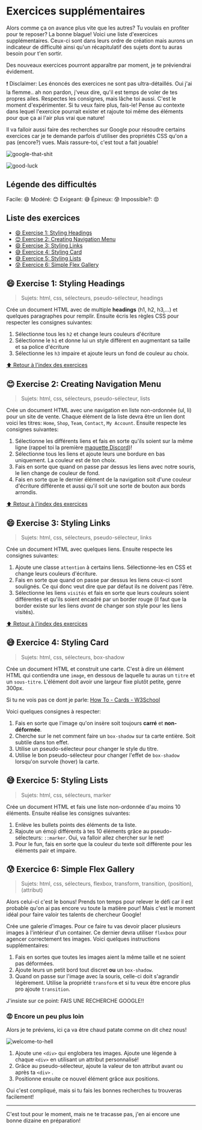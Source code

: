 <!-- omit in toc -->
# Exercices supplémentaires

Alors comme ça on avance plus vite que les autres? Tu voulais en profiter pour te reposer? La bonne blague! Voici une liste d'exercices supplémentaires. Ceux-ci sont dans leurs ordre de création mais aurons un indicateur de difficulté ainsi qu'un récapitulatif des sujets dont tu auras besoin pour t'en sortir.

Des nouveaux exercices pourront apparaître par moment, je te préviendrai évidement.

:exclamation: Disclaimer: Les énoncés des exercices ne sont pas ultra-détaillés. Oui j'ai la flemme.. ah non pardon, j'veux dire, qu'il est temps de voler de tes propres ailes. Respectes les consignes, mais lâche toi aussi. C'est le moment d'expérimenter. Si tu veux faire plus, fais-le! Pense au contexte dans lequel l'exercice pourrait exister et rajoute toi même des éléments pour que ça ai l'air plus vrai que nature!

Il va falloir aussi faire des recherches sur Google pour résoudre certains exercices car je te demande parfois d'utiliser des propriétés CSS qu'on a pas (encore?) vues. Mais rassure-toi, c'est tout a fait jouable!

![google-that-shit](https://media.giphy.com/media/J5q4qtKqQ4plPl4YJN/giphy.gif)

![good-luck](https://media.giphy.com/media/mqWZoUiub0cyA/giphy.gif)

<!-- omit in toc -->
## Légende des difficultés

Facile: 😄
Modéré: 😊
Exigeant: 😅
Épineux: 😰
Impossible?: 😡

<!-- omit in toc -->
## Liste des exercices

- [😄 Exercise 1: Styling Headings](#-exercise-1-styling-headings)
- [😊 Exercise 2: Creating Navigation Menu](#-exercise-2-creating-navigation-menu)
- [😄 Exercise 3: Styling Links](#-exercise-3-styling-links)
- [😅 Exercice 4: Styling Card](#-exercice-4-styling-card)
- [😅 Exercice 5: Styling Lists](#-exercice-5-styling-lists)
- [😰 Exercice 6: Simple Flex Gallery](#-exercice-6-simple-flex-gallery)

## 😄 Exercise 1: Styling Headings

>Sujets: html, css, sélecteurs, pseudo-sélecteur, headings

Crée un document HTML avec de multiple **headings** (h1, h2, h3,...) et quelques paragraphes pour remplir. Ensuite écris les règles CSS pour respecter les consignes suivantes:

1. Sélectionne tous les `h2` et change leurs couleurs d'écriture
2. Sélectionne le `h1` et donne lui un style différent en augmentant sa taille et sa police d'écriture
3. Sélectionne les `h3` impaire et ajoute leurs un fond de couleur au choix.

[:arrow_up: Retour à l'index des exercices](bonus-exos-supp.md#table-des-matières)

## 😊 Exercise 2: Creating Navigation Menu

>Sujets: html, css, sélecteurs, pseudo-sélecteur, lists

Crée un document HTML avec une navigation en liste non-ordonnée (ul, li) pour un site de vente. Chaque élément de la liste devra être un lien dont voici les titres: `Home`, `Shop`, `Team`, `Contact`, `My Account`. Ensuite respecte les consignes suivantes:

1. Sélectionne les différents liens et fais en sorte qu'ils soient sur la même ligne (rappel toi la première [maquette Discord](09-exercice-css-maquette-discord.md))!
2. Sélectionne tous les liens et ajoute leurs une bordure en bas uniquement. La couleur est de ton choix.
3. Fais en sorte que quand on passe par dessus les liens avec notre souris, le lien change de couleur de fond.
4. Fais en sorte que le dernier élément de la navigation soit d'une couleur d'écriture différente et aussi qu'il soit une sorte de bouton aux bords arrondis.

[:arrow_up: Retour à l'index des exercices](bonus-exos-supp.md#table-des-matières)

## 😄 Exercise 3: Styling Links

>Sujets: html, css, sélecteurs, pseudo-sélecteur, links

Crée un document HTML avec quelques liens. Ensuite respecte les consignes suivantes:

1. Ajoute une classe `attention` à certains liens. Sélectionne-les en CSS et change leurs couleurs d'écriture.
2. Fais en sorte que quand on passe par dessus les liens ceux-ci sont soulignés. Ce qui donc veut dire que par défaut ils ne doivent pas l'être.
3. Sélectionne les liens `visités` et fais en sorte que leurs couleurs soient différentes et qu'ils soient encadré par un border rouge (il faut que la border existe sur les liens *avant* de changer son style pour les liens visités).

[:arrow_up: Retour à l'index des exercices](bonus-exos-supp.md#table-des-matières)

## 😅 Exercice 4: Styling Card

>Sujets: html, css, sélecteurs, box-shadow

Crée un document HTML et construit une carte. C'est à dire un élément HTML qui contiendra une `image`, en dessous de laquelle tu auras un `titre` et un `sous-titre`. L'élément doit avoir une largeur fixe plutôt petite, genre 300px.

Si tu ne vois pas ce dont je parle: [How To - Cards - W3School](https://www.w3schools.com/howto/howto_css_cards.asp)

Voici quelques consignes à respecter:

1. Fais en sorte que l'image qu'on insère soit toujours **carré** et **non-déformée**.
2. Cherche sur le net comment faire un `box-shadow` sur ta carte entière. Soit subtile dans ton effet.
3. Utilise un pseudo-sélecteur pour changer le style du titre.
4. Utilise le bon pseudo-sélecteur pour changer l'effet de `box-shadow` lorsqu'on survole (hover) la carte.

## 😅 Exercice 5: Styling Lists

>Sujets: html, css, sélecteurs, marker

Crée un document HTML et fais une liste non-ordonnée d'au moins 10 éléments. Ensuite réalise les consignes suivantes:

1. Enlève les bullets points des éléments de ta liste.
2. Rajoute un émoji différents à tes 10 éléments grâce au pseudo-sélecteurs: `::marker`. Oui, va falloir allez chercher sur le net!
3. Pour le fun, fais en sorte que la couleur du texte soit différente pour les éléments pair et impaire.

## 😰 Exercice 6: Simple Flex Gallery

>Sujets: html, css, sélecteurs, flexbox, transform, transition, (position), (attribut)

Alors celui-ci c'est le bonus! Prends ton temps pour relever le défi car il est probable qu'on ai pas encore vu toute la matière pour! Mais c'est le moment idéal pour faire valoir tes talents de chercheur Google!

Crée une galerie d'images. Pour ce faire tu vas devoir placer plusieurs images à l'intérieur d'un container. Ce dernier devra utiliser `flexbox` pour agencer correctement tes images. Voici quelques instructions supplémentaires:

1. Fais en sortes que toutes les images aient la même taille et ne soient pas déformées.
2. Ajoute leurs un petit bord tout discret **ou** un `box-shadow`.
3. Quand on passe sur l'image avec la souris, celle-ci doit s'agrandir légèrement. Utilise la propriété `transform` et si tu veux être encore plus pro ajoute `transition`. 

J'insiste sur ce point: FAIS UNE RECHERCHE GOOGLE!!

<!-- omit in toc -->
### 😡 Encore un peu plus loin

Alors je te préviens, ici ça va être chaud patate comme on dit chez nous!

![welcome-to-hell](https://media.giphy.com/media/mDFpdL1UxdVZRBN2V4/giphy.gif)

1. Ajoute une `<div>` qui englobera tes images. Ajoute une légende à chaque `<div>` en utilisant un attribut personnalisé!
2. Grâce au pseudo-sélecteur, ajoute la valeur de ton attribut avant ou après ta `<div>` .
3. Positionne ensuite ce nouvel élément grâce aux positions.

Oui c'est compliqué, mais si tu fais les bonnes recherches tu trouveras facilement!

---

C'est tout pour le moment, mais ne te tracasse pas, j'en ai encore une bonne dizaine en préparation!
